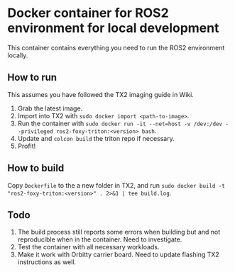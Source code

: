 # Docker container for ROS2 environment for local development
This container contains everything you need to run the ROS2 environment locally.

## How to run
This assumes you have followed the TX2 imaging guide in Wiki.
1. Grab the latest image.
2. Import into TX2 with `sudo docker import <path-to-image>`.
3. Run the container with `sudo docker run -it --net=host -v /dev:/dev --privileged ros2-foxy-triton:<version> bash`.
4. Update and `colcon build` the triton repo if necessary.
5. Profit!

## How to build
Copy `Dockerfile` to the a new folder in TX2, and run `sudo docker build -t "ros2-foxy-triton:<version>" . 2>&1 | tee build.log`.

## Todo
1. The build process still reports some errors when building but and not reproducible when in the container. Need to investigate.
2. Test the container with all necessary workloads.
3. Make it work with Orbitty carrier board. Need to update flashing TX2 instructions as well.
